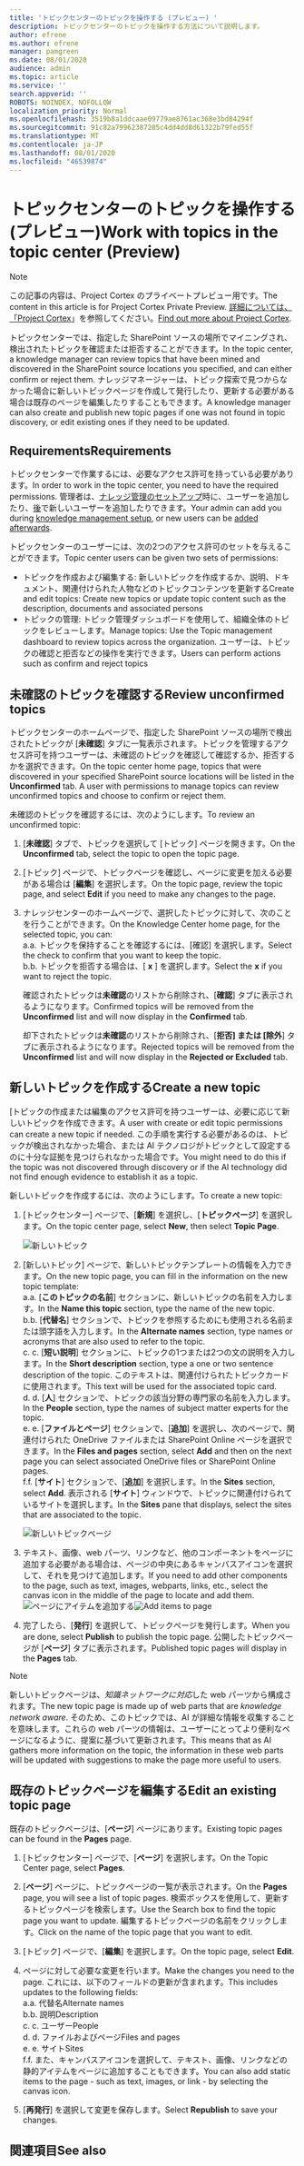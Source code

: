 ```yaml
---
title: 'トピックセンターのトピックを操作する (プレビュー) '
description: トピックセンターのトピックを操作する方法について説明します。
author: efrene
ms.author: efrene
manager: pamgreen
ms.date: 08/01/2020
audience: admin
ms.topic: article
ms.service: ''
search.appverid: ''
ROBOTS: NOINDEX, NOFOLLOW
localization_priority: Normal
ms.openlocfilehash: 3519b8a1ddcaae09779ae8761ac368e3bd84294f
ms.sourcegitcommit: 91c82a79962387205c4dd4dd8d61322b79fed55f
ms.translationtype: MT
ms.contentlocale: ja-JP
ms.lasthandoff: 08/01/2020
ms.locfileid: "46539874"
---
```

# <a name="work-with-topics-in-the-topic-center-preview"></a><span data-ttu-id="98038-103">トピックセンターのトピックを操作する (プレビュー)</span><span class="sxs-lookup"><span data-stu-id="98038-103">Work with topics in the topic center (Preview)</span></span>

> [!Note] 
> <span data-ttu-id="98038-104">この記事の内容は、Project Cortex のプライベートプレビュー用です。</span><span class="sxs-lookup"><span data-stu-id="98038-104">The content in this article is for Project Cortex Private Preview.</span></span> <span data-ttu-id="98038-105">[詳細については、「Project Cortex](https://aka.ms/projectcortex)」を参照してください。</span><span class="sxs-lookup"><span data-stu-id="98038-105">[Find out more about Project Cortex](https://aka.ms/projectcortex).</span></span>


<span data-ttu-id="98038-106">トピックセンターでは、指定した SharePoint ソースの場所でマイニングされ、検出されたトピックを確認または拒否することができます。</span><span class="sxs-lookup"><span data-stu-id="98038-106">In the topic center, a knowledge manager can review topics that have been mined and discovered in the SharePoint source locations you specified, and can either confirm or reject them.</span></span> <span data-ttu-id="98038-107">ナレッジマネージャーは、トピック探索で見つからなかった場合に新しいトピックページを作成して発行したり、更新する必要がある場合は既存のページを編集したりすることもできます。</span><span class="sxs-lookup"><span data-stu-id="98038-107">A knowledge manager can also create and publish new topic pages if one was not found in topic discovery, or edit existing ones if they need to be updated.</span></span>

## <a name="requirements"></a><span data-ttu-id="98038-108">Requirements</span><span class="sxs-lookup"><span data-stu-id="98038-108">Requirements</span></span>

<span data-ttu-id="98038-109">トピックセンターで作業するには、必要なアクセス許可を持っている必要があります。</span><span class="sxs-lookup"><span data-stu-id="98038-109">In order to work in the topic center, you need to have the required permissions.</span></span> <span data-ttu-id="98038-110">管理者は、[ナレッジ管理のセットアップ](set-up-knowledge-network.md)時に、ユーザーを追加したり、[後](give-user-permissions-to-the-topic-center.md)で新しいユーザーを追加したりできます。</span><span class="sxs-lookup"><span data-stu-id="98038-110">Your admin can add you during [knowledge management setup](set-up-knowledge-network.md), or new users can be [added afterwards](give-user-permissions-to-the-topic-center.md).</span></span>

<span data-ttu-id="98038-111">トピックセンターのユーザーには、次の2つのアクセス許可のセットを与えることができます。</span><span class="sxs-lookup"><span data-stu-id="98038-111">Topic center users can be given two sets of permissions:</span></span>

- <span data-ttu-id="98038-112">トピックを作成および編集する: 新しいトピックを作成するか、説明、ドキュメント、関連付けられた人物などのトピックコンテンツを更新する</span><span class="sxs-lookup"><span data-stu-id="98038-112">Create and edit topics: Create new topics or update topic content such as the description, documents and associated persons</span></span>
- <span data-ttu-id="98038-113">トピックの管理: トピック管理ダッシュボードを使用して、組織全体のトピックをレビューします。</span><span class="sxs-lookup"><span data-stu-id="98038-113">Manage topics: Use the Topic management dashboard to review topics across the organization.</span></span> <span data-ttu-id="98038-114">ユーザーは、トピックの確認と拒否などの操作を実行できます。</span><span class="sxs-lookup"><span data-stu-id="98038-114">Users can perform actions such as confirm and reject topics</span></span>


## <a name="review-unconfirmed-topics"></a><span data-ttu-id="98038-115">未確認のトピックを確認する</span><span class="sxs-lookup"><span data-stu-id="98038-115">Review unconfirmed topics</span></span>

<span data-ttu-id="98038-116">トピックセンターのホームページで、指定した SharePoint ソースの場所で検出されたトピックが [**未確認**] タブに一覧表示されます。トピックを管理するアクセス許可を持つユーザーは、未確認のトピックを確認して確認するか、拒否するかを選択できます。</span><span class="sxs-lookup"><span data-stu-id="98038-116">On the topic center home page, topics that were discovered in your specified SharePoint source locations will be listed in the **Unconfirmed** tab. A user with permissions to manage topics can review unconfirmed topics and choose to confirm or reject them.</span></span>


<span data-ttu-id="98038-117">未確認のトピックを確認するには、次のようにします。</span><span class="sxs-lookup"><span data-stu-id="98038-117">To review an unconfirmed topic:</span></span>

1. <span data-ttu-id="98038-118">[**未確認**] タブで、トピックを選択して [トピック] ページを開きます。</span><span class="sxs-lookup"><span data-stu-id="98038-118">On the **Unconfirmed** tab, select the topic to open the topic page.</span></span></br>

2. <span data-ttu-id="98038-119">[トピック] ページで、トピックページを確認し、ページに変更を加える必要がある場合は [**編集**] を選択します。</span><span class="sxs-lookup"><span data-stu-id="98038-119">On the topic page, review the topic page, and select **Edit** if you need to make any changes to the page.</span></span>
3. <span data-ttu-id="98038-120">ナレッジセンターのホームページで、選択したトピックに対して、次のことを行うことができます。</span><span class="sxs-lookup"><span data-stu-id="98038-120">On the Knowledge Center home page, for the selected topic, you can:</span></span></br>
    <span data-ttu-id="98038-121">a.</span><span class="sxs-lookup"><span data-stu-id="98038-121">a.</span></span> <span data-ttu-id="98038-122">トピックを保持することを確認するには、[確認] を選択します。</span><span class="sxs-lookup"><span data-stu-id="98038-122">Select the check to confirm that you want to keep the topic.</span></span></br>
    <span data-ttu-id="98038-123">b.</span><span class="sxs-lookup"><span data-stu-id="98038-123">b.</span></span> <span data-ttu-id="98038-124">トピックを拒否する場合は、[ **x** ] を選択します。</span><span class="sxs-lookup"><span data-stu-id="98038-124">Select the **x** if you want to reject the topic.</span></span></br>

    <span data-ttu-id="98038-125">確認されたトピックは**未確認**のリストから削除され、[**確認**] タブに表示されるようになります。</span><span class="sxs-lookup"><span data-stu-id="98038-125">Confirmed topics will be removed from the **Unconfirmed** list and will now display in the **Confirmed** tab.</span></span></br>

    <span data-ttu-id="98038-126">却下されたトピックは**未確認**のリストから削除され、[**拒否] または [除外**] タブに表示されるようになります。</span><span class="sxs-lookup"><span data-stu-id="98038-126">Rejected topics will be removed from the **Unconfirmed** list and will now display in the **Rejected or Excluded** tab.</span></span></br>
    
   
## <a name="create-a-new-topic"></a><span data-ttu-id="98038-127">新しいトピックを作成する</span><span class="sxs-lookup"><span data-stu-id="98038-127">Create a new topic</span></span>

<span data-ttu-id="98038-128">[トピックの作成または編集のアクセス許可を持つユーザーは、必要に応じて新しいトピックを作成できます。</span><span class="sxs-lookup"><span data-stu-id="98038-128">A user with create or edit topic permissions can create a new topic if needed.</span></span> <span data-ttu-id="98038-129">この手順を実行する必要があるのは、トピックが検出されなかった場合、または AI テクノロジがトピックとして設定するのに十分な証拠を見つけられなかった場合です。</span><span class="sxs-lookup"><span data-stu-id="98038-129">You might need to do this if the topic was not discovered through discovery or if the AI technology did not find enough evidence to establish it as a topic.</span></span>

<span data-ttu-id="98038-130">新しいトピックを作成するには、次のようにします。</span><span class="sxs-lookup"><span data-stu-id="98038-130">To create a new topic:</span></span>
1. <span data-ttu-id="98038-131">[トピックセンター] ページで、[**新規**] を選択し、[**トピックページ**] を選択します。</span><span class="sxs-lookup"><span data-stu-id="98038-131">On the topic center page, select **New**, then select **Topic Page**.</span></span></br>

    ![新しいトピック](../media/content-understanding/k-new-topic.png) </br>

2. <span data-ttu-id="98038-133">[新しいトピック] ページで、新しいトピックテンプレートの情報を入力できます。</span><span class="sxs-lookup"><span data-stu-id="98038-133">On the new topic page, you can fill in the information on the new topic template:</span></span></br>
    <span data-ttu-id="98038-134">a.</span><span class="sxs-lookup"><span data-stu-id="98038-134">a.</span></span> <span data-ttu-id="98038-135">[**このトピックの名前**] セクションに、新しいトピックの名前を入力します。</span><span class="sxs-lookup"><span data-stu-id="98038-135">In the **Name this topic** section, type the name of the new topic.</span></span></br>
    <span data-ttu-id="98038-136">b.</span><span class="sxs-lookup"><span data-stu-id="98038-136">b.</span></span> <span data-ttu-id="98038-137">[**代替名**] セクションで、トピックを参照するためにも使用される名前または頭字語を入力します。</span><span class="sxs-lookup"><span data-stu-id="98038-137">In the **Alternate names** section, type names or acronyms that are also used to refer to the topic.</span></span></br>
    <span data-ttu-id="98038-138">c. </span><span class="sxs-lookup"><span data-stu-id="98038-138">c.</span></span> <span data-ttu-id="98038-139">[**短い説明**] セクションに、トピックの1つまたは2つの文の説明を入力します。</span><span class="sxs-lookup"><span data-stu-id="98038-139">In the **Short description** section, type a one or two sentence description of the topic.</span></span> <span data-ttu-id="98038-140">このテキストは、関連付けられたトピックカードに使用されます。</span><span class="sxs-lookup"><span data-stu-id="98038-140">This text will be used for the associated topic card.</span></span></br>
    <span data-ttu-id="98038-141">d. </span><span class="sxs-lookup"><span data-stu-id="98038-141">d.</span></span> <span data-ttu-id="98038-142">[**人**] セクションで、トピックの該当分野の専門家の名前を入力します。</span><span class="sxs-lookup"><span data-stu-id="98038-142">In the **People** section, type the names of subject matter experts for the topic.</span></span></br>
    <span data-ttu-id="98038-143">e. </span><span class="sxs-lookup"><span data-stu-id="98038-143">e.</span></span> <span data-ttu-id="98038-144">[**ファイルとページ**] セクションで、[**追加**] を選択し、次のページで、関連付けられた OneDrive ファイルまたは SharePoint Online ページを選択できます。</span><span class="sxs-lookup"><span data-stu-id="98038-144">In the **Files and pages** section, select **Add** and then on the next page you can select associated OneDrive files or SharePoint Online pages.</span></span></br>
    <span data-ttu-id="98038-145">f.</span><span class="sxs-lookup"><span data-stu-id="98038-145">f.</span></span> <span data-ttu-id="98038-146">[**サイト**] セクションで、[**追加**] を選択します。</span><span class="sxs-lookup"><span data-stu-id="98038-146">In the **Sites** section, select **Add**.</span></span> <span data-ttu-id="98038-147">表示される [**サイト**] ウィンドウで、トピックに関連付けられているサイトを選択します。</span><span class="sxs-lookup"><span data-stu-id="98038-147">In the  **Sites** pane that displays, select the sites that are associated to the topic.</span></span></br>

    ![新しいトピックページ](../media/content-understanding/k-new-topic-page.png) </br>
3. <span data-ttu-id="98038-149">テキスト、画像、web パーツ、リンクなど、他のコンポーネントをページに追加する必要がある場合は、ページの中央にあるキャンバスアイコンを選択して、それを見つけて追加します。</span><span class="sxs-lookup"><span data-stu-id="98038-149">If you need to add other components to the page, such as text, images, webparts, links, etc., select the canvas icon in the middle of the page to locate and add them.</span></span>
    <span data-ttu-id="98038-150">![ページにアイテムを追加する](../media/content-understanding/static-icon.png)</span><span class="sxs-lookup"><span data-stu-id="98038-150">![Add items to page](../media/content-understanding/static-icon.png)</span></span> </br> 

4. <span data-ttu-id="98038-151">完了したら、[**発行**] を選択して、トピックページを発行します。</span><span class="sxs-lookup"><span data-stu-id="98038-151">When you are done, select **Publish** to publish the topic page.</span></span> <span data-ttu-id="98038-152">公開したトピックページが [**ページ**] タブに表示されます。</span><span class="sxs-lookup"><span data-stu-id="98038-152">Published topic pages will display in the **Pages** tab.</span></span>

> [!Note] 
> <span data-ttu-id="98038-153">新しいトピックページは、*知識ネットワークに対応*した web パーツから構成されます。</span><span class="sxs-lookup"><span data-stu-id="98038-153">The new topic page is made up of web parts that are *knowledge network aware*.</span></span> <span data-ttu-id="98038-154">そのため、このトピックでは、AI が詳細な情報を収集することを意味します。これらの web パーツの情報は、ユーザーにとってより便利なページになるように、提案に基づいて更新されます。</span><span class="sxs-lookup"><span data-stu-id="98038-154">This means that as AI gathers more information on the topic, the information in these web parts will be updated with suggestions to make the page more useful to users.</span></span>


## <a name="edit-an-existing-topic-page"></a><span data-ttu-id="98038-155">既存のトピックページを編集する</span><span class="sxs-lookup"><span data-stu-id="98038-155">Edit an existing topic page</span></span>

<span data-ttu-id="98038-156">既存のトピックページは、[**ページ**] ページにあります。</span><span class="sxs-lookup"><span data-stu-id="98038-156">Existing topic pages can be found in the **Pages** page.</span></span> 

1. <span data-ttu-id="98038-157">[トピックセンター] ページで、[**ページ**] を選択します。</span><span class="sxs-lookup"><span data-stu-id="98038-157">On the Topic Center page, select **Pages**.</span></span></br>
2. <span data-ttu-id="98038-158">[**ページ**] ページに、トピックページの一覧が表示されます。</span><span class="sxs-lookup"><span data-stu-id="98038-158">On the **Pages** page, you will see a list of topic pages.</span></span> <span data-ttu-id="98038-159">検索ボックスを使用して、更新するトピックページを検索します。</span><span class="sxs-lookup"><span data-stu-id="98038-159">Use the Search box to find the topic page you want to update.</span></span> <span data-ttu-id="98038-160">編集するトピックページの名前をクリックします。</span><span class="sxs-lookup"><span data-stu-id="98038-160">Click on the name of the topic page that you want to edit.</span></span></br>
3. <span data-ttu-id="98038-161">[トピック] ページで、[**編集**] を選択します。</span><span class="sxs-lookup"><span data-stu-id="98038-161">On the topic page, select **Edit**.</span></span> </br>
4. <span data-ttu-id="98038-162">ページに対して必要な変更を行います。</span><span class="sxs-lookup"><span data-stu-id="98038-162">Make the changes you need to the page.</span></span> <span data-ttu-id="98038-163">これには、以下のフィールドの更新が含まれます。</span><span class="sxs-lookup"><span data-stu-id="98038-163">This includes updates to the following fields:</span></span></br>
    <span data-ttu-id="98038-164">a.</span><span class="sxs-lookup"><span data-stu-id="98038-164">a.</span></span> <span data-ttu-id="98038-165">代替名</span><span class="sxs-lookup"><span data-stu-id="98038-165">Alternate names</span></span></br>
    <span data-ttu-id="98038-166">b.</span><span class="sxs-lookup"><span data-stu-id="98038-166">b.</span></span> <span data-ttu-id="98038-167">説明</span><span class="sxs-lookup"><span data-stu-id="98038-167">Description</span></span></br>
    <span data-ttu-id="98038-168">c. </span><span class="sxs-lookup"><span data-stu-id="98038-168">c.</span></span> <span data-ttu-id="98038-169">ユーザー</span><span class="sxs-lookup"><span data-stu-id="98038-169">People</span></span></br>
    <span data-ttu-id="98038-170">d. </span><span class="sxs-lookup"><span data-stu-id="98038-170">d.</span></span> <span data-ttu-id="98038-171">ファイルおよびページ</span><span class="sxs-lookup"><span data-stu-id="98038-171">Files and pages</span></span></br>
    <span data-ttu-id="98038-172">e. </span><span class="sxs-lookup"><span data-stu-id="98038-172">e.</span></span> <span data-ttu-id="98038-173">サイト</span><span class="sxs-lookup"><span data-stu-id="98038-173">Sites</span></span></br>
    <span data-ttu-id="98038-174">f.</span><span class="sxs-lookup"><span data-stu-id="98038-174">f.</span></span> <span data-ttu-id="98038-175">また、キャンバスアイコンを選択して、テキスト、画像、リンクなどの静的アイテムをページに追加することもできます。</span><span class="sxs-lookup"><span data-stu-id="98038-175">You can also add static items to the page - such as text, images, or link - by selecting the canvas icon.</span></span></br>

5. <span data-ttu-id="98038-176">[**再発行**] を選択して変更を保存します。</span><span class="sxs-lookup"><span data-stu-id="98038-176">Select **Republish** to save your changes.</span></span>

## <a name="see-also"></a><span data-ttu-id="98038-177">関連項目</span><span class="sxs-lookup"><span data-stu-id="98038-177">See also</span></span>



  






